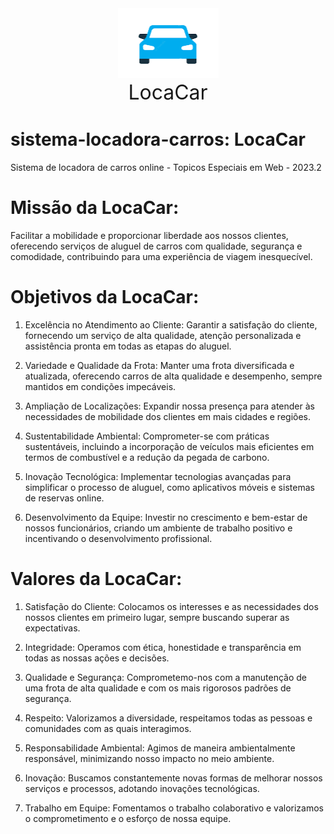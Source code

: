 <div align="center">
  <img src="https://github.com/WandersonGomes/sistema-locadora-carros/blob/main/public/img/carIcon.png" alt="Carro Azul">
</div>
<center><font size="6">LocaCar</font></center>

# sistema-locadora-carros: LocaCar
Sistema de locadora de carros online - Topicos Especiais em Web - 2023.2

# Missão da LocaCar:

Facilitar a mobilidade e proporcionar liberdade aos nossos clientes, oferecendo serviços de aluguel de carros com qualidade, segurança e comodidade, contribuindo para uma experiência de viagem inesquecível.

# Objetivos da LocaCar:

1. Excelência no Atendimento ao Cliente: Garantir a satisfação do cliente, fornecendo um serviço de alta qualidade, atenção personalizada e assistência pronta em todas as etapas do aluguel.

2. Variedade e Qualidade da Frota: Manter uma frota diversificada e atualizada, oferecendo carros de alta qualidade e desempenho, sempre mantidos em condições impecáveis.

3. Ampliação de Localizações: Expandir nossa presença para atender às necessidades de mobilidade dos clientes em mais cidades e regiões.

4. Sustentabilidade Ambiental: Comprometer-se com práticas sustentáveis, incluindo a incorporação de veículos mais eficientes em termos de combustível e a redução da pegada de carbono.

5. Inovação Tecnológica: Implementar tecnologias avançadas para simplificar o processo de aluguel, como aplicativos móveis e sistemas de reservas online.

6. Desenvolvimento da Equipe: Investir no crescimento e bem-estar de nossos funcionários, criando um ambiente de trabalho positivo e incentivando o desenvolvimento profissional.

# Valores da LocaCar:

1. Satisfação do Cliente: Colocamos os interesses e as necessidades dos nossos clientes em primeiro lugar, sempre buscando superar as expectativas.

2. Integridade: Operamos com ética, honestidade e transparência em todas as nossas ações e decisões.

3. Qualidade e Segurança: Comprometemo-nos com a manutenção de uma frota de alta qualidade e com os mais rigorosos padrões de segurança.

4. Respeito: Valorizamos a diversidade, respeitamos todas as pessoas e comunidades com as quais interagimos.

5. Responsabilidade Ambiental: Agimos de maneira ambientalmente responsável, minimizando nosso impacto no meio ambiente.

6. Inovação: Buscamos constantemente novas formas de melhorar nossos serviços e processos, adotando inovações tecnológicas.

7. Trabalho em Equipe: Fomentamos o trabalho colaborativo e valorizamos o comprometimento e o esforço de nossa equipe.